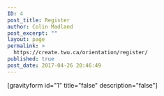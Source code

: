 ```yaml
---
ID: 4
post_title: Register
author: Colin Madland
post_excerpt: ""
layout: page
permalink: >
  https://create.twu.ca/orientation/register/
published: true
post_date: 2017-04-26 20:46:49
---
```

[gravityform id="1" title="false" description="false"]